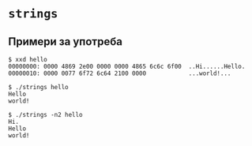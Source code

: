 # `strings`

## Примери за употреба

```
$ xxd hello
00000000: 0000 4869 2e00 0000 0000 4865 6c6c 6f00  ..Hi......Hello.
00000010: 0000 0077 6f72 6c64 2100 0000            ...world!...

$ ./strings hello
Hello
world!

$ ./strings -n2 hello
Hi.
Hello
world!
```